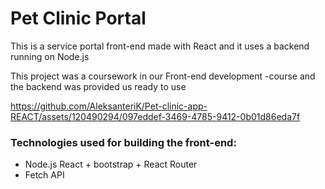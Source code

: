 # Pet Clinic Portal

This is a service portal front-end made with React and it uses a backend running on Node.js

This project was a coursework in our Front-end development -course and
the backend was provided us ready to use

https://github.com/AleksanteriK/Pet-clinic-app-REACT/assets/120490294/097eddef-3469-4785-9412-0b01d86eda7f

### Technologies used for building the front-end: 

- Node.js React + bootstrap + React Router
- Fetch API
